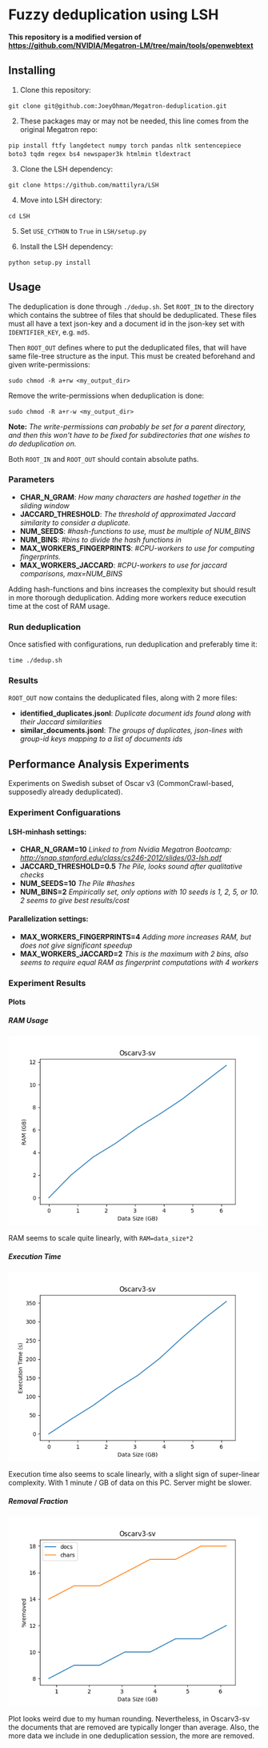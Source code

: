 # Fuzzy deduplication using LSH

**This repository is a modified version of https://github.com/NVIDIA/Megatron-LM/tree/main/tools/openwebtext**

## Installing
1. Clone this repository:

`git clone git@github.com:JoeyOhman/Megatron-deduplication.git`

2. These packages may or may not be needed, this line comes from the original Megatron repo:

`pip install ftfy langdetect numpy torch pandas nltk sentencepiece boto3 tqdm regex bs4 newspaper3k htmlmin tldextract`

3. Clone the LSH dependency:

`git clone https://github.com/mattilyra/LSH`

4. Move into LSH directory:

`cd LSH`

5. Set `USE_CYTHON` to `True` in `LSH/setup.py`

6. Install the LSH dependency:

`python setup.py install`

## Usage

The deduplication is done through `./dedup.sh`. Set `ROOT_IN` to the directory which contains the subtree of files
that should be deduplicated. These files must all have a text json-key and a document id in the 
json-key set with `IDENTIFIER_KEY`, e.g. `md5`. 

Then `ROOT_OUT` defines where to put the deduplicated files, that will have same file-tree structure as the
input. This must be created beforehand and given write-permissions: 

`sudo chmod -R a+rw <my_output_dir>`

Remove the write-permissions when deduplication is done:

`sudo chmod -R a+r-w <my_output_dir>`

**Note:** *The write-permissions can probably be set for a parent directory, and then this won't have to be
fixed for subdirectories that one wishes to do deduplication on.* 

Both `ROOT_IN` and `ROOT_OUT` should contain absolute paths.

### Parameters

- **CHAR_N_GRAM**: *How many characters are hashed together in the sliding window*
- **JACCARD_THRESHOLD**: *The threshold of approximated Jaccard similarity to consider a duplicate.*
- **NUM_SEEDS**: *#hash-functions to use, must be multiple of NUM_BINS*
- **NUM_BINS**: *#bins to divide the hash functions in*
- **MAX_WORKERS_FINGERPRINTS**: *#CPU-workers to use for computing fingerprints.*
- **MAX_WORKERS_JACCARD**: *#CPU-workers to use for jaccard comparisons, max=NUM_BINS*

Adding hash-functions and bins increases the complexity but should result in more thorough deduplication.
Adding more workers reduce execution time at the cost of RAM usage.

### Run deduplication

Once satisfied with configurations, run deduplication and preferably time it:

`time ./dedup.sh`


### Results

`ROOT_OUT` now contains the deduplicated files, along with 2 more files:

- **identified_duplicates.jsonl**: *Duplicate document ids found along with their Jaccard similarities*
- **similar_documents.jsonl**: *The groups of duplicates, json-lines with group-id keys mapping to a list of documents ids*


## Performance Analysis Experiments

Experiments on Swedish subset of Oscar v3 (CommonCrawl-based, supposedly already deduplicated). 

### Experiment Configuarations

#### LSH-minhash settings:
- **CHAR_N_GRAM=10** *Linked to from Nvidia Megatron Bootcamp: http://snap.stanford.edu/class/cs246-2012/slides/03-lsh.pdf*
- **JACCARD_THRESHOLD=0.5** *The Pile, looks sound after qualitative checks*
- **NUM_SEEDS=10** *The Pile #hashes*
- **NUM_BINS=2** *Empirically set, only options with 10 seeds is 1, 2, 5, or 10. 2 seems to give best results/cost*

#### Parallelization settings:
- **MAX_WORKERS_FINGERPRINTS=4** *Adding more increases RAM, but does not give significant speedup*
- **MAX_WORKERS_JACCARD=2** *This is the maximum with 2 bins, also seems to require equal RAM as fingerprint computations with 4 workers*


### Experiment Results

#### Plots

##### RAM Usage

![Alt text](images/oscar_ram_usage.png?raw=true "RAM")

RAM seems to scale quite linearly, with `RAM=data_size*2`

##### Execution Time

![Alt text](images/oscar_exec_times.png?raw=true "Exec-times")

Execution time also seems to scale linearly, with a slight sign of super-linear complexity. 
With 1 minute / GB of data on this PC. Server might be slower.

##### Removal Fraction

![Alt text](images/oscar_removal_fraction.png?raw=true "Removal Fractions")

Plot looks weird due to my human rounding. Nevertheless, in Oscarv3-sv the documents that are removed are 
typically longer than average. Also, the more data we include in one deduplication session, the more are removed. 
